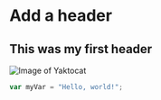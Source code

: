 # Add a header
## This was my first header
![Image of Yaktocat](https://octodex.github.com/images/yaktocat.png)
``` javascript
var myVar = "Hello, world!";
```

